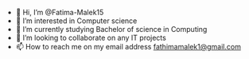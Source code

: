 - 👋 Hi, I’m @Fatima-Malek15
- 👀 I’m interested in Computer science 
- 🌱 I’m currently studying Bachelor of science in Computing
- 💞️ I’m looking to collaborate on any IT projects
- 📫 How to reach me on my email address fathimamalek1@gmail.com

<!---
Fatima-Malek15/Fatima-Malek15 is a ✨ special ✨ repository because its `README.md` (this file) appears on your GitHub profile.
You can click the Preview link to take a look at your changes.
--->
